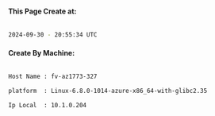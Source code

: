 
   
#### This Page Create at:

```bash

2024-09-30 - 20:55:34 UTC

```

#### Create By Machine:

```bash

Host Name : fv-az1773-327

platform  : Linux-6.8.0-1014-azure-x86_64-with-glibc2.35

Ip Local  : 10.1.0.204

```

